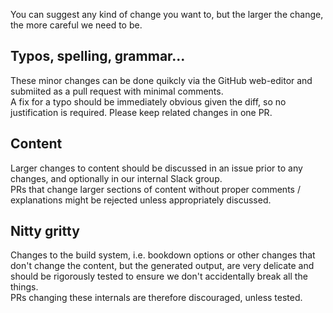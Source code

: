 You can suggest any kind of change you want to, but the larger the change, the more careful we need to be.

## Typos, spelling, grammar...

These minor changes can be done quikcly via the GitHub web-editor and submiited as a pull request with minimal comments.  
A fix for a typo should be immediately obvious given the diff, so no justification is required. Please keep related changes in one PR.

## Content

Larger changes to content should be discussed in an issue prior to any changes, and optionally in our internal Slack group.  
PRs that change larger sections of content without proper comments / explanations might be rejected unless appropriately discussed.

## Nitty gritty

Changes to the build system, i.e. bookdown options or other changes that don't change the content, but the generated output, 
are very delicate and should be rigorously tested to ensure we don't accidentally break all the things.  
PRs changing these internals are therefore discouraged, unless tested.
